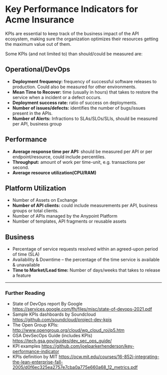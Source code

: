 # Key Performance Indicators for Acme Insurance

KPIs are essential to keep track of the business impact of the API ecosystem, making sure the organization optimizes their resources 
getting the maximum value out of them.

Some KPIs (and not limited to) than should/could be measured are:

## Operational/DevOps
* **Deployment frequency:** frequency of successful software releases to production. Could also be measured for other environments.
* **Mean Time to Recover:** time (usually in hours) that takes to restore the service when a incident or a defect occurs.
* **Deployment success rate:** ratio of success on deployments.
* **Number of issues/defects:** identifies the number of bugs/issues present in the APIs.
* **Number of Alerts:** Infractions to SLAs/SLOs/SLIs, should be measured per API, business group

## Performance
* **Average response time per API:** should be measured per API or per endpoint/resource, could include percentiles.
* **Throughput:** amount of work per time-unit, e.g. transactions per second.
* **Average resource utilization(CPU/RAM)**

## Platform Utilization
* Number of Assets on Exchange
* **Number of API clients:** could include measurements per API, business groups or total clients.
* Number of APIs managed by the Anypoint Platform
* Number of templates, API fragments or reusable assets

## Business
* Percentage of service requests resolved within an agreed-upon period of time (SLA)
* Availability & Downtime – the percentage of the time service is available & unavailable
* **Time to Market/Lead time:** Number of days/weeks that takes to release a feature

*****
### Further Reading
* State of DevOps report By Google https://services.google.com/fh/files/misc/state-of-devops-2021.pdf
* Sample KPIs dashboards by Soundcloud https://github.com/soundcloud/project-dev-kpis
* The Open Group KPIs: http://www.opengroup.org/cloud/wp_cloud_roi/p5.htm
* GSA DevSecOps Guide (includes KPIs) https://tech.gsa.gov/guides/dev_sec_ops_guide/
* KPI examples https://github.com/joelparkerhenderson/key-performance-indicator
* KPIs definition by MIT https://ocw.mit.edu/courses/16-852j-integrating-the-lean-enterprise-fall-2005/d0f6ec325ea2757e7cba0a775e660a68_12_metrics.pdf
